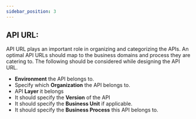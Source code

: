 ```yaml
---
sidebar_position: 3
---
```

## API URL:
API URL plays an important role in organizing and categorizing the APIs. An optimal API URLs should map to the business domains and process they are catering to. The following should be considered while designing the API URL.
- **Environment** the API belongs to.
- Specify which **Organization** the API belongs to.
- API **Layer** it belongs
- It should specify the **Version** of the API
- It should specify the **Business Unit** if applicable.
- It should specify the **Business Process** this API belongs to.